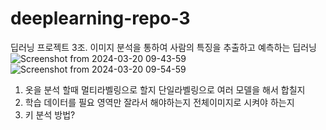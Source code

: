 # deeplearning-repo-3
딥러닝 프로젝트 3조. 이미지 분석을 통하여 사람의 특징을 추출하고 예측하는 딥러닝
![Screenshot from 2024-03-20 09-43-59](https://github.com/addinedu-ros-4th/deeplearning-repo-3/assets/98201651/f53fa97a-6edb-4225-8721-e2466cd7226c)
![Screenshot from 2024-03-20 09-54-59](https://github.com/addinedu-ros-4th/deeplearning-repo-3/assets/98201651/d4c7fa73-56da-41b3-a8eb-217d03534a1c)


1. 옷을 분석 할때 멀티라벨링으로 할지 단일라벨링으로 여러 모델을 해서 합칠지
2. 학습 데이터를 필요 영역만 잘라서 해야하는지 전체이미지로 시켜야 하는지
3. 키 분석 방법?


